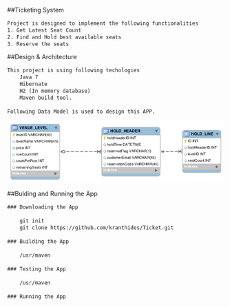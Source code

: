 ##Ticketing System

    Project is designed to implement the following functionalities 
    1. Get Latest Seat Count 
    2. Find and Hold best available seats 
    3. Reserve the seats
    
##Design & Architecture 
	
	This project is using following techologies 
		Java 7
		Hibernate
		H2 (In memory database)  
		Maven build tool.
	
	Following Data Model is used to design this APP. 
	
![image](https://github.com/kranthides/Ticket/blob/master/ticket.system/TicketSystem_DataModel.png??raw=true)

##Bulding and Running the App
	
	### Downloading the App
		
		git init 
		git clone https://github.com/kranthides/Ticket.git
	
	### Building the App 
	
		/usr/maven 
	
	### Testing the App
	
		/usr/maven 

	### Running the App
	
		


	
